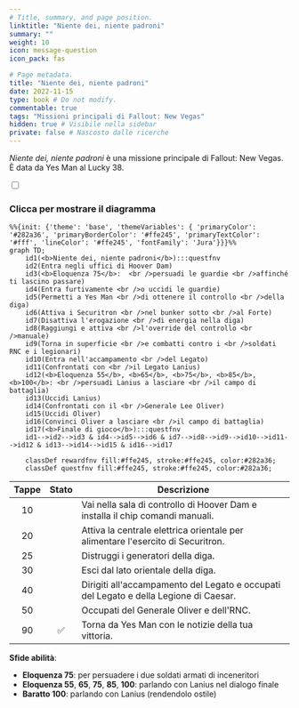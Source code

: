```yaml
---
# Title, summary, and page position.
linktitle: "Niente dei, niente padroni"
summary: ""
weight: 10
icon: message-question
icon_pack: fas

# Page metadata.
title: "Niente dei, niente padroni"
date: 2022-11-15
type: book # Do not modify.
commentable: true
tags: "Missioni principali di Fallout: New Vegas"
hidden: true # Visibile nella sidebar
private: false # Nascosto dalle ricerche
---
```


<div class="fnv">


*Niente dei, niente padroni* è una missione principale di Fallout: New Vegas. È data da Yes Man al Lucky 38.


<section class="chart-collapse">
<input type="checkbox" name="collapse2" id="handle2">
<h3 class="handle">
<label for="handle2">Clicca per mostrare il diagramma</label>
</h3>
<div class="content">

```mermaid
%%{init: {'theme': 'base', 'themeVariables': { 'primaryColor': '#282a36', 'primaryBorderColor': '#ffe245', 'primaryTextColor': '#fff', 'lineColor': '#ffe245', 'fontFamily': 'Jura'}}}%%
graph TD;
    id1(<b>Niente dei, niente padroni</b>):::questfnv
    id2(Entra negli uffici di Hoover Dam)
    id3(<b>Eloquenza 75</b>:  <br />persuadi le guardie <br />affinché ti lascino passare)
    id4(Entra furtivamente <br />o uccidi le guardie)
    id5(Permetti a Yes Man <br />di ottenere il controllo <br />della diga)
    id6(Attiva i Securitron <br />nel bunker sotto <br />al Forte)
    id7(Disattiva l'erogazione <br />di energia nella diga) 
    id8(Raggiungi e attiva <br />l'override del controllo <br />manuale)
    id9(Torna in superficie <br />e combatti contro i <br />soldati RNC e i legionari)
    id10(Entra nell'accampamento <br />del Legato)
    id11(Confrontati con <br />il Legato Lanius)
    id12(<b>Eloquenza 55</b>, <b>65</b>, <b>75</b>, <b>85</b>, <b>100</b>: <br />persuadi Lanius a lasciare <br />il campo di battaglia)
    id13(Uccidi Lanius)
    id14(Confrontati con il <br />Generale Lee Oliver)
    id15(Uccidi Oliver)
    id16(Convinci Oliver a lasciare <br />il campo di battaglia) 
    id17(<b>Finale di gioco</b>):::questfnv
    id1-->id2-->id3 & id4-->id5-->id6 & id7-->id8-->id9-->id10-->id11-->id12 & id13-->id14-->id15 & id16-->id17
    
    classDef rewardfnv fill:#ffe245, stroke:#ffe245, color:#282a36;
    classDef questfnv fill:#ffe245, stroke:#ffe245, color:#282a36;
```

</div>
</section>

| Tappe |       Stato        | Descrizione |
|:-----:|:------------------:| ----------- |
|                           10                          |            | Vai nella sala di controllo di Hoover Dam e installa il chip comandi manuali.                                                                                               |
|                           20                          |            | Attiva la centrale elettrica orientale per alimentare l'esercito di Securitron.                                                                                             |
|                           25                          |            | Distruggi i generatori della diga.                                                                                                                                          |
|                           30                          |            | Esci dal lato orientale della diga.                                                                                                                                         |
|                           40                          |            | Dirigiti all'accampamento del Legato e occupati del Legato e della Legione di Caesar.                                                                                       |
|                           50                          |            | Occupati del Generale Oliver e dell'RNC.                                                                                                                                    |
|                           90                          | :white_check_mark: | Torna da Yes Man con le notizie della tua vittoria.                                                                                                                         |




**Sfide abilità**:
- **Eloquenza 75**: per persuadere i due soldati armati di inceneritori
- **Eloquenza 55**, **65**, **75**, **85**, **100**: parlando con Lanius nel dialogo finale
- **Baratto 100**: parlando con Lanius (rendendolo ostile)





</div>


